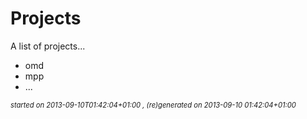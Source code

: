 

# Projects
A list of projects...

* omd
* mpp
* ...



<div style='font-size:80%;'><em>started on 2013-09-10T01:42:04+01:00
, (re)generated on 2013-09-10 01:42:04+01:00
</em></div>